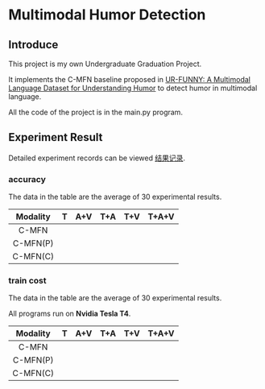 # Multimodal Humor Detection

## Introduce

This project is my own Undergraduate Graduation Project.

It implements the C-MFN baseline proposed in [UR-FUNNY: A Multimodal Language Dataset for Understanding Humor](https://www.aclweb.org/anthology/D19-1211) to detect humor in multimodal language.

All the code of the project is in the main.py program.

## Experiment Result

Detailed experiment records can be viewed [结果记录](https://www.wolai.com/tony5t4rk/38cTueJT7e7xHFGMDj3GBB).

### accuracy

The data in the table are the average of 30 experimental results.

| Modality |  T   | A+V  | T+A  | T+V  |  T+A+V  |
| :------: | :--: | :--: | :--: | :--: | :-----: |
|  C-MFN   |      |      |      |      |         |
| C-MFN(P) |      |      |      |      |         |
| C-MFN(C) |      |      |      |      |         |

### train cost

The data in the table are the average of 30 experimental results.

All programs run on **Nvidia Tesla T4**.

| Modality |  T   | A+V  | T+A  | T+V  |        T+A+V        |
| :------: | :--: | :--: | :--: | :--: | :-----------------: |
|  C-MFN   |      |      |      |      |                     |
| C-MFN(P) |      |      |      |      |                     |
| C-MFN(C) |      |      |      |      |                     |

